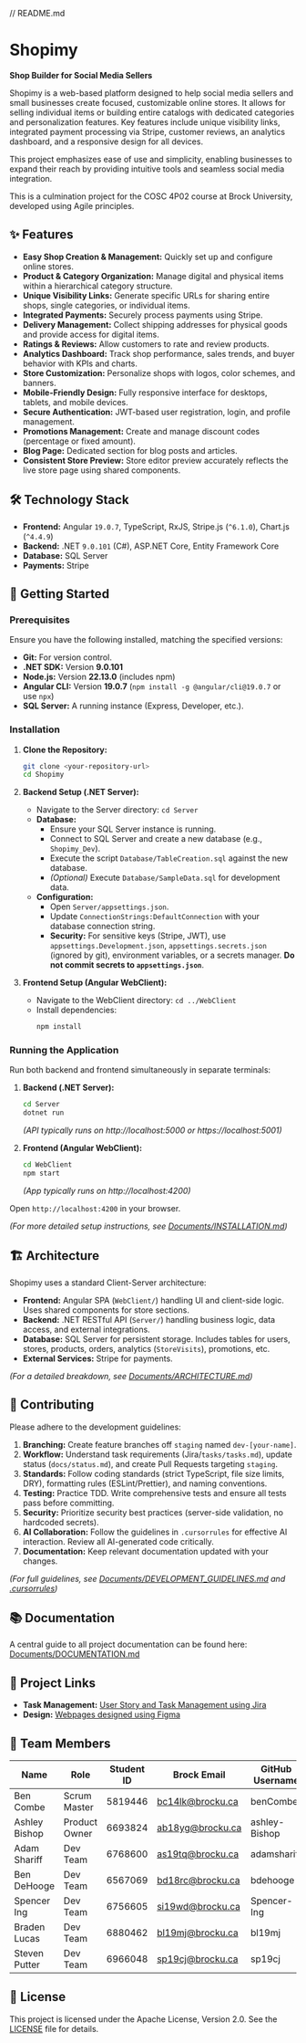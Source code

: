 // README.md
# Shopimy

**Shop Builder for Social Media Sellers**

Shopimy is a web-based platform designed to help social media sellers and small businesses create focused, customizable online stores. It allows for selling individual items or building entire catalogs with dedicated categories and personalization features. Key features include unique visibility links, integrated payment processing via Stripe, customer reviews, an analytics dashboard, and a responsive design for all devices.

This project emphasizes ease of use and simplicity, enabling businesses to expand their reach by providing intuitive tools and seamless social media integration.

This is a culmination project for the COSC 4P02 course at Brock University, developed using Agile principles.

## ✨ Features

*   **Easy Shop Creation & Management:** Quickly set up and configure online stores.
*   **Product & Category Organization:** Manage digital and physical items within a hierarchical category structure.
*   **Unique Visibility Links:** Generate specific URLs for sharing entire shops, single categories, or individual items.
*   **Integrated Payments:** Securely process payments using Stripe.
*   **Delivery Management:** Collect shipping addresses for physical goods and provide access for digital items.
*   **Ratings & Reviews:** Allow customers to rate and review products.
*   **Analytics Dashboard:** Track shop performance, sales trends, and buyer behavior with KPIs and charts.
*   **Store Customization:** Personalize shops with logos, color schemes, and banners.
*   **Mobile-Friendly Design:** Fully responsive interface for desktops, tablets, and mobile devices.
*   **Secure Authentication:** JWT-based user registration, login, and profile management.
*   **Promotions Management:** Create and manage discount codes (percentage or fixed amount).
*   **Blog Page:** Dedicated section for blog posts and articles.
*   **Consistent Store Preview:** Store editor preview accurately reflects the live store page using shared components.

## 🛠️ Technology Stack

*   **Frontend:** Angular `19.0.7`, TypeScript, RxJS, Stripe.js (`^6.1.0`), Chart.js (`^4.4.9`)
*   **Backend:** .NET `9.0.101` (C#), ASP.NET Core, Entity Framework Core
*   **Database:** SQL Server
*   **Payments:** Stripe

## 🚀 Getting Started

### Prerequisites

Ensure you have the following installed, matching the specified versions:

*   **Git:** For version control.
*   **.NET SDK:** Version **9.0.101**
*   **Node.js:** Version **22.13.0** (includes npm)
*   **Angular CLI:** Version **19.0.7** (`npm install -g @angular/cli@19.0.7` or use `npx`)
*   **SQL Server:** A running instance (Express, Developer, etc.).

### Installation

1.  **Clone the Repository:**
    ```bash
    git clone <your-repository-url>
    cd Shopimy
    ```

2.  **Backend Setup (.NET Server):**
    *   Navigate to the Server directory: `cd Server`
    *   **Database:**
        *   Ensure your SQL Server instance is running.
        *   Connect to SQL Server and create a new database (e.g., `Shopimy_Dev`).
        *   Execute the script `Database/TableCreation.sql` against the new database.
        *   *(Optional)* Execute `Database/SampleData.sql` for development data.
    *   **Configuration:**
        *   Open `Server/appsettings.json`.
        *   Update `ConnectionStrings:DefaultConnection` with your database connection string.
        *   **Security:** For sensitive keys (Stripe, JWT), use `appsettings.Development.json`, `appsettings.secrets.json` (ignored by git), environment variables, or a secrets manager. **Do not commit secrets to `appsettings.json`**.

3.  **Frontend Setup (Angular WebClient):**
    *   Navigate to the WebClient directory: `cd ../WebClient`
    *   Install dependencies:
        ```bash
        npm install
        ```

### Running the Application

Run both backend and frontend simultaneously in separate terminals:

1.  **Backend (.NET Server):**
    ```bash
    cd Server
    dotnet run
    ```
    *(API typically runs on http://localhost:5000 or https://localhost:5001)*

2.  **Frontend (Angular WebClient):**
    ```bash
    cd WebClient
    npm start
    ```
    *(App typically runs on http://localhost:4200)*

Open `http://localhost:4200` in your browser.

*(For more detailed setup instructions, see [Documents/INSTALLATION.md](Documents/INSTALLATION.md))*

## 🏗️ Architecture

Shopimy uses a standard Client-Server architecture:

*   **Frontend:** Angular SPA (`WebClient/`) handling UI and client-side logic. Uses shared components for store sections.
*   **Backend:** .NET RESTful API (`Server/`) handling business logic, data access, and external integrations.
*   **Database:** SQL Server for persistent storage. Includes tables for users, stores, products, orders, analytics (`StoreVisits`), promotions, etc.
*   **External Services:** Stripe for payments.

*(For a detailed breakdown, see [Documents/ARCHITECTURE.md](Documents/ARCHITECTURE.md))*

## 🤝 Contributing

Please adhere to the development guidelines:

1.  **Branching:** Create feature branches off `staging` named `dev-[your-name]`.
2.  **Workflow:** Understand task requirements (Jira/`tasks/tasks.md`), update status (`docs/status.md`), and create Pull Requests targeting `staging`.
3.  **Standards:** Follow coding standards (strict TypeScript, file size limits, DRY), formatting rules (ESLint/Prettier), and naming conventions.
4.  **Testing:** Practice TDD. Write comprehensive tests and ensure all tests pass before committing.
5.  **Security:** Prioritize security best practices (server-side validation, no hardcoded secrets).
6.  **AI Collaboration:** Follow the guidelines in `.cursorrules` for effective AI interaction. Review all AI-generated code critically.
7.  **Documentation:** Keep relevant documentation updated with your changes.

*(For full guidelines, see [Documents/DEVELOPMENT_GUIDELINES.md](Documents/DEVELOPMENT_GUIDELINES.md) and [.cursorrules](.cursorrules))*

## 📚 Documentation

A central guide to all project documentation can be found here:
[Documents/DOCUMENTATION.md](Documents/DOCUMENTATION.md)

## 🔗 Project Links

*   **Task Management:** [User Story and Task Management using Jira](https://abishop.atlassian.net/jira/software/projects/SS/summary)
*   **Design:** [Webpages designed using Figma](https://www.figma.com/design/fU1vUeeUaLm6gjVrEEEJGm/Shopimy?node-id=0-1&t=8BRonO1J8wqJrrn3-1)

## 👥 Team Members

| Name           | Role           | Student ID     | Brock Email      | GitHub Username|
|----------------|----------------|----------------|------------------|----------------|
| Ben Combe      | Scrum Master   | 5819446        | bc14lk@brocku.ca | benCombe       |
| Ashley Bishop  | Product Owner  | 6693824        | ab18yg@brocku.ca | ashley-Bishop  |
| Adam Shariff   | Dev Team       | 6768600        | as19tq@brocku.ca | adamshariff    |
| Ben DeHooge    | Dev Team       | 6567069        | bd18rc@brocku.ca | bdehooge       |
| Spencer Ing    | Dev Team       | 6756605        | si19wd@brocku.ca | Spencer-Ing    |
| Braden Lucas   | Dev Team       | 6880462        | bl19mj@brocku.ca | bl19mj         |
| Steven Putter  | Dev Team       | 6966048        | sp19cj@brocku.ca | sp19cj         |

## 📜 License

This project is licensed under the Apache License, Version 2.0. See the [LICENSE](Documents/License.txt) file for details.